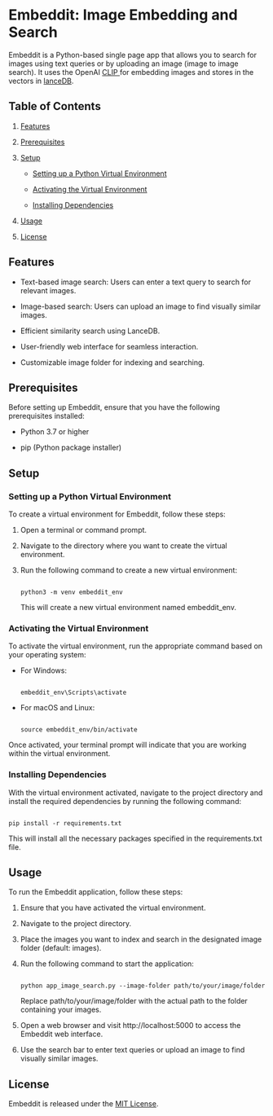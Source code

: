 # Embeddit: Image Embedding and Search

Embeddit is a Python-based single page app that allows you to search for images using text queries or by uploading an image (image to image search). It uses the OpenAI [CLIP ](https://github.com/openai/CLIP) for embedding images and stores in the vectors in [lanceDB](https://github.com/lancedb/lancedb).

## Table of Contents

1. [Features](#features)

2. [Prerequisites](#prerequisites)

3. [Setup](#setup)

   - [Setting up a Python Virtual Environment](#setting-up-a-python-virtual-environment)

   - [Activating the Virtual Environment](#activating-the-virtual-environment)

   - [Installing Dependencies](#installing-dependencies)

4. [Usage](#usage)

5. [License](#license)

## Features

- Text-based image search: Users can enter a text query to search for relevant images.

- Image-based search: Users can upload an image to find visually similar images.

- Efficient similarity search using LanceDB.

- User-friendly web interface for seamless interaction.

- Customizable image folder for indexing and searching.

## Prerequisites

Before setting up Embeddit, ensure that you have the following prerequisites installed:

- Python 3.7 or higher

- pip (Python package installer)

## Setup

### Setting up a Python Virtual Environment

To create a virtual environment for Embeddit, follow these steps:

1. Open a terminal or command prompt.

2. Navigate to the directory where you want to create the virtual environment.

3. Run the following command to create a new virtual environment:

   ```

   python3 -m venv embeddit_env

   ```

   This will create a new virtual environment named embeddit_env.

### Activating the Virtual Environment

To activate the virtual environment, run the appropriate command based on your operating system:

- For Windows:

  ```

  embeddit_env\Scripts\activate

  ```

- For macOS and Linux:

  ```

  source embeddit_env/bin/activate

  ```

Once activated, your terminal prompt will indicate that you are working within the virtual environment.

### Installing Dependencies

With the virtual environment activated, navigate to the project directory and install the required dependencies by running the following command:

```

pip install -r requirements.txt

```

This will install all the necessary packages specified in the requirements.txt file.

## Usage

To run the Embeddit application, follow these steps:

1. Ensure that you have activated the virtual environment.

2. Navigate to the project directory.

3. Place the images you want to index and search in the designated image folder (default: images).

4. Run the following command to start the application:

   ```

   python app_image_search.py --image-folder path/to/your/image/folder

   ```

   Replace path/to/your/image/folder with the actual path to the folder containing your images.

5. Open a web browser and visit http://localhost:5000 to access the Embeddit web interface.

6. Use the search bar to enter text queries or upload an image to find visually similar images.

## License

Embeddit is released under the [MIT License](LICENSE).